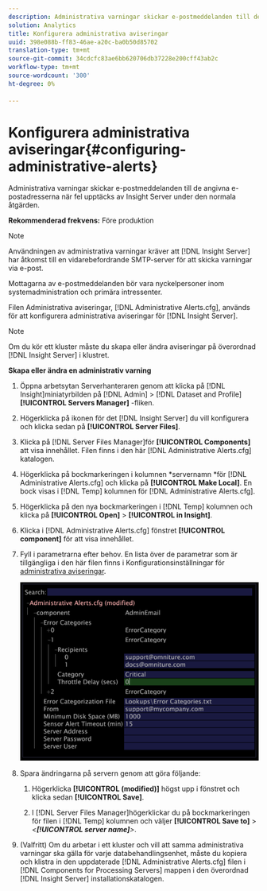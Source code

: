 ```yaml
---
description: Administrativa varningar skickar e-postmeddelanden till de angivna e-postadresserna när fel upptäcks av Insight Server under den normala åtgärden.
solution: Analytics
title: Konfigurera administrativa aviseringar
uuid: 398e088b-ff83-46ae-a20c-ba0b50d85702
translation-type: tm+mt
source-git-commit: 34cdcfc83ae6bb620706db37228e200cff43ab2c
workflow-type: tm+mt
source-wordcount: '300'
ht-degree: 0%

---
```



# Konfigurera administrativa aviseringar{#configuring-administrative-alerts}

Administrativa varningar skickar e-postmeddelanden till de angivna e-postadresserna när fel upptäcks av Insight Server under den normala åtgärden.

**Rekommenderad frekvens:** Före produktion

>[!NOTE]
>
>Användningen av administrativa varningar kräver att [!DNL Insight Server] har åtkomst till en vidarebefordrande SMTP-server för att skicka varningar via e-post.

Mottagarna av e-postmeddelanden bör vara nyckelpersoner inom systemadministration och primära intressenter.

Filen Administrativa aviseringar, [!DNL Administrative Alerts.cfg], används för att konfigurera administrativa aviseringar för [!DNL Insight Server].

>[!NOTE]
>
>Om du kör ett kluster måste du skapa eller ändra aviseringar på överordnad [!DNL Insight Server] i klustret.

**Skapa eller ändra en administrativ varning**

1. Öppna arbetsytan Serverhanteraren genom att klicka på [!DNL Insight]miniatyrbilden på [!DNL Admin] > [!DNL Dataset and Profile] **[!UICONTROL Servers Manager]** -fliken.
1. Högerklicka på ikonen för det [!DNL Insight Server] du vill konfigurera och klicka sedan på **[!UICONTROL Server Files]**.
1. Klicka på [!DNL Server Files Manager]för **[!UICONTROL Components]** att visa innehållet. Filen finns i den här [!DNL Administrative Alerts.cfg] katalogen.
1. Högerklicka på bockmarkeringen i kolumnen *servernamn *för [!DNL Administrative Alerts.cfg] och klicka på **[!UICONTROL Make Local]**. En bock visas i [!DNL Temp] kolumnen för [!DNL Administrative Alerts.cfg].
1. Högerklicka på den nya bockmarkeringen i [!DNL Temp] kolumnen och klicka på **[!UICONTROL Open]** > **[!UICONTROL in Insight]**.
1. Klicka i [!DNL Administrative Alerts.cfg] fönstret **[!UICONTROL component]** för att visa innehållet.
1. Fyll i parametrarna efter behov. En lista över de parametrar som är tillgängliga i den här filen finns i Konfigurationsinställningar för [administrativa aviseringar](../../../home/c-inst-svr/c-cfg-stgs-ref/c-admin-alts-cfg-stgs.md#concept-14c3c3ed797f47c5900ec04cae2fc491).

   ![Steginformation](assets/cfg_adminalerts_examplevalues.png)

1. Spara ändringarna på servern genom att göra följande:

   1. Högerklicka **[!UICONTROL (modified)]** högst upp i fönstret och klicka sedan **[!UICONTROL Save]**.

   1. I [!DNL Server Files Manager]högerklickar du på bockmarkeringen för filen i [!DNL Temp] kolumnen och väljer **[!UICONTROL Save to]** > *&lt;**[!UICONTROL server name]**>*.

1. (Valfritt) Om du arbetar i ett kluster och vill att samma administrativa varningar ska gälla för varje databehandlingsenhet, måste du kopiera och klistra in den uppdaterade [!DNL Administrative Alerts.cfg] filen i [!DNL Components for Processing Servers] mappen i den överordnad [!DNL Insight Server] installationskatalogen.
